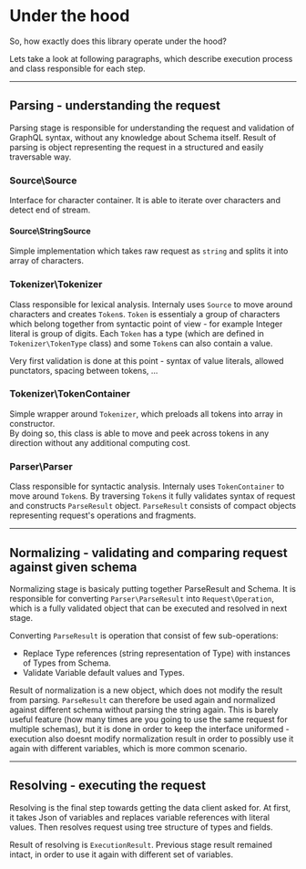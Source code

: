 # Under the hood

So, how exactly does this library operate under the hood? 

Lets take a look at following paragraphs, which describe execution process and class responsible for each step.

***

## Parsing - understanding the request

Parsing stage is responsible for understanding the request and validation of GraphQL syntax, without any knowledge about Schema itself. Result of parsing is object representing the request in a structured and easily traversable way.

### Source\Source

Interface for character container. It is able to iterate over characters and detect end of stream.

#### Source\StringSource

Simple implementation which takes raw request as `string` and splits it into array of characters.

### Tokenizer\Tokenizer

Class responsible for lexical analysis. Internaly uses `Source` to move around characters and creates `Token`s.
`Token` is essentialy a group of characters which belong together from syntactic point of view - for example Integer literal is group of digits. Each `Token` has a type (which are defined in `Tokenizer\TokenType` class) and some `Token`s can also contain a value.

Very first validation is done at this point - syntax of value literals, allowed punctators, spacing between tokens, ...

### Tokenizer\TokenContainer

Simple wrapper around `Tokenizer`, which preloads all tokens into array in constructor. \
By doing so, this class is able to move and peek across tokens in any direction without any additional computing cost.

### Parser\Parser

Class responsible for syntactic analysis. Internaly uses `TokenContainer` to move around `Token`s.
By traversing `Token`s it fully validates syntax of request and constructs `ParseResult` object. `ParseResult` consists of 
compact objects representing request's operations and fragments.

***

## Normalizing - validating and comparing request against given schema

Normalizing stage is basicaly putting together ParseResult and Schema. It is responsible for converting `Parser\ParseResult` into `Request\Operation`, which is a fully validated object that can be executed and resolved in next stage.

Converting `ParseResult` is operation that consist of few sub-operations:
  - Replace Type references (string representation of Type) with instances of Types from Schema.
  - Validate Variable default values and Types.

Result of normalization is a new object, which does not modify the result from parsing. `ParseResult` can therefore be used again and normalized against different schema without parsing the string again. This is barely useful feature (how many times are you going to use the same request for multiple schemas), but it is done in order to keep the interface uniformed - execution also doesnt modify normalization result in order to possibly use it again with different variables, which is more common scenario.

***

## Resolving - executing the request

Resolving is the final step towards getting the data client asked for. At first, it takes Json of variables and replaces variable references with literal values. Then resolves request using tree structure of types and fields.

Result of resolving is `ExecutionResult`. Previous stage result remained intact, in order to use it again with different set of variables.
